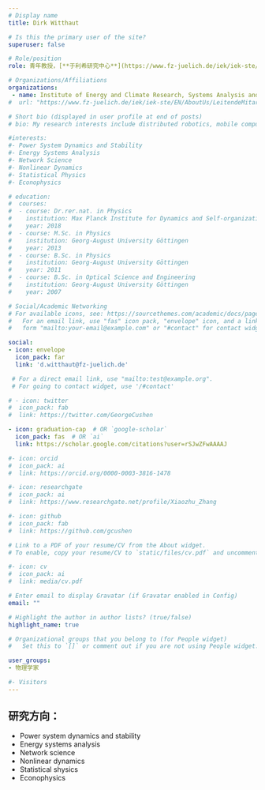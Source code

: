 ```yaml
---
# Display name
title: Dirk Witthaut

# Is this the primary user of the site?
superuser: false

# Role/position
role: 青年教授，[**于利希研究中心**](https://www.fz-juelich.de/iek/iek-ste/EN/AboutUs/LeitendeMitarbeiter/Witthaut/Witthaut_node.html)

# Organizations/Affiliations
organizations:
 - name: Institute of Energy and Climate Research, Systems Analysis and Technology Evaluation (IEK-STE)
#  url: "https://www.fz-juelich.de/iek/iek-ste/EN/AboutUs/LeitendeMitarbeiter/Witthaut/Witthaut_node.html"

# Short bio (displayed in user profile at end of posts)
# bio: My research interests include distributed robotics, mobile computing and programmable matter.

#interests:
#- Power System Dynamics and Stability
#- Energy Systems Analysis
#- Network Science
#- Nonlinear Dynamics
#- Statistical Physics
#- Econophysics

# education:
#  courses:
#  - course: Dr.rer.nat. in Physics
#    institution: Max Planck Institute for Dynamics and Self-organization
#    year: 2018
#  - course: M.Sc. in Physics
#    institution: Georg-August University Göttingen
#    year: 2013
#  - course: B.Sc. in Physics
#    institution: Georg-August University Göttingen
#    year: 2011
#  - course: B.Sc. in Optical Science and Engineering
#    institution: Georg-August University Göttingen
#    year: 2007

# Social/Academic Networking
# For available icons, see: https://sourcethemes.com/academic/docs/page-builder/#icons
#   For an email link, use "fas" icon pack, "envelope" icon, and a link in the
#   form "mailto:your-email@example.com" or "#contact" for contact widget.

social:
- icon: envelope
  icon_pack: far
  link: 'd.witthaut@fz-juelich.de' 

 # For a direct email link, use "mailto:test@example.org".
 # For going to contact widget, use '/#contact'

# - icon: twitter
#  icon_pack: fab
#  link: https://twitter.com/GeorgeCushen

- icon: graduation-cap  # OR `google-scholar`
  icon_pack: fas  # OR `ai`
  link: https://scholar.google.com/citations?user=rSJwZFwAAAAJ

#- icon: orcid
#  icon_pack: ai
#  link: https://orcid.org/0000-0003-3816-1478

#- icon: researchgate
#  icon_pack: ai
#  link: https://www.researchgate.net/profile/Xiaozhu_Zhang

#- icon: github
#  icon_pack: fab
#  link: https://github.com/gcushen

# Link to a PDF of your resume/CV from the About widget.
# To enable, copy your resume/CV to `static/files/cv.pdf` and uncomment the lines below.

#- icon: cv
#  icon_pack: ai
#  link: media/cv.pdf

# Enter email to display Gravatar (if Gravatar enabled in Config)
email: ""

# Highlight the author in author lists? (true/false)
highlight_name: true

# Organizational groups that you belong to (for People widget)
#   Set this to `[]` or comment out if you are not using People widget.

user_groups:
- 物理学家

#- Visitors
---
```


## 研究方向：

- Power system dynamics and stability
- Energy systems analysis
- Network science
- Nonlinear dynamics
- Statistical shysics
- Econophysics

<!--Nelson Bighetti is a professor of artificial intelligence at the Stanford AI Lab. His research interests include distributed robotics, mobile computing and programmable matter. He leads the Robotic Neurobiology group, which develops self-reconfiguring robots, systems of self-organizing robots, and mobile sensor networks.-->